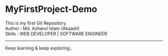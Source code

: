 # MyFirstProject-Demo
This is my first  Git Repository.
<br>
Author : Md. Azharul Islam (Akaash)
<br>
Skills : WEB DEVELOPER | SOFTWARE ENGINEER
<hr>
Keep learning & keep exploring..
